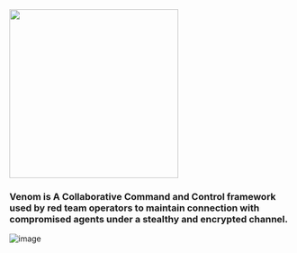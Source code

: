 <img src='https://user-images.githubusercontent.com/54769522/170516883-79c40a1f-13ef-423f-a526-af81cad24191.png' height="300"> 


### Venom is A Collaborative Command and Control framework used by red team operators to maintain connection with compromised agents under a stealthy and encrypted channel.

![image](https://user-images.githubusercontent.com/54769522/170516802-4aa00ad1-a657-4646-92de-207a8c6508ae.png)

